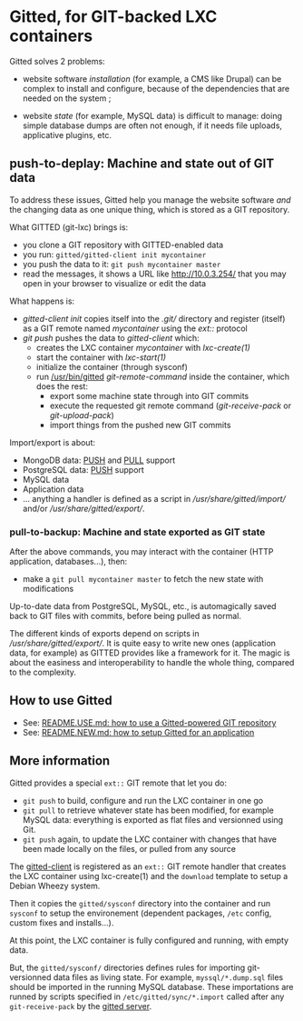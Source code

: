 # Gitted, for GIT-backed LXC containers

Gitted solves 2 problems:

* website software *installation* (for example, a CMS like Drupal) can
  be complex to install and configure, because of the dependencies
  that are needed on the system ;

* website *state* (for example, MySQL data) is difficult to manage:
  doing simple database dumps are often not enough, if it needs file
  uploads, applicative plugins, etc.

## push-to-deplay: Machine and state out of GIT data

To address these issues, Gitted help you manage the website
software *and* the changing data as one unique thing, which is stored
as a GIT repository.

What GITTED (git-lxc) brings is:
* you clone a GIT repository with GITTED-enabled data
* you run: ``` gitted/gitted-client init mycontainer ```
* you push the data to it: ``` git push mycontainer master ```
* read the messages, it shows a URL like http://10.0.3.254/ that you
  may open in your browser to visualize or edit the data

What happens is:
* _gitted-client init_ copies itself into the _.git/_ directory and
  register (itself) as a GIT remote named _mycontainer_ using the
  _ext::_ protocol
* _git push_ pushes the data to _gitted-client_ which:
    * creates the LXC container _mycontainer_ with _lxc-create(1)_
    * start the container with _lxc-start(1)_
    * initialize the container (through sysconf)
    * run [/usr/bin/gitted](tree/usr/bin/gitted) _git-remote-command_
      inside the container, which does the rest:
        * export some machine state through into GIT commits
        * execute the requested git remote command (_git-receive-pack_
          or _git-upload-pack_)
        * import things from the pushed new GIT commits


Import/export is about:
* MongoDB data:
  [PUSH](tree/usr/share/gitted/import/mongodb) and
  [PULL](tree/usr/share/gitted/export/mongodb) support
* PostgreSQL data:
  [PUSH](tree/usr/share/gitted/import/mongodb) support
* MySQL data
* Application data
* ... anything a handler is defined as a script in
_/usr/share/gitted/import/_ and/or _/usr/share/gitted/export/_.


### pull-to-backup: Machine and state exported as GIT state

After the above commands, you may interact with the container (HTTP
application, databases...), then:
* make a ``` git pull mycontainer master ``` to fetch the new state
  with modifications

Up-to-date data from PostgreSQL, MySQL, etc., is automagically saved
back to GIT files with commits, before being pulled as normal.

The different kinds of exports depend on scripts in
_/usr/share/gitted/export/_. It is quite easy to write new ones
(application data, for example) as GITTED provides like a framework for
it. The magic is about the easiness and interoperability to handle the
whole thing, compared to the complexity.

## How to use Gitted

* See: [README.USE.md: how to use a Gitted-powered GIT repository](README.USE.md)
* See: [README.NEW.md: how to setup Gitted for an application](README.NEW.md)


## More information

Gitted provides a special ```ext::``` GIT remote that let you do:
* ```git push``` to build, configure and run the LXC container in one
  go
* ```git pull``` to retrieve whatever state has been modified, for
  example MySQL data: everything is exported as flat files and
  versionned using Git.
* ```git push``` again, to update the LXC container with changes that
  have been made locally on the files, or pulled from any source

The [gitted-client](tree/usr/bin/gitted-client) is registered as an
```ext::``` GIT remote handler that creates the LXC container using
lxc-create(1) and the ```download``` template to setup a Debian Wheezy
system.

Then it copies the ```gitted/sysconf``` directory into the container
and run ```sysconf``` to setup the environement (dependent packages,
```/etc``` config, custom fixes and installs...).

At this point, the LXC container is fully configured and running, with
empty data.

But, the ```gitted/sysconf/``` directories defines rules for importing
git-versionned data files as living state. For example,
```myssql/*.dump.sql``` files should be imported in the running MySQL
database. These importations are runned by scripts specified in
```/etc/gitted/sync/*.import``` called after any
```git-receive-pack``` by the [gitted server](tree/usr/bin/gitted).


